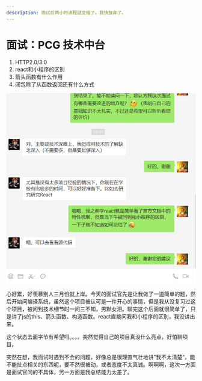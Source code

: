 ```yaml
---
description: 面试后两小时流程就变暗了，我快放弃了。
---
```


# 面试：PCG 技术中台

1. HTTP2.0/3.0
2. react和小程序的区别
3. 箭头函数有什么作用
4. 闭包除了从函数返回还有什么方式

![](../.gitbook/assets/image%20%289%29.png)

心好累，好羡慕别人三月份就上岸。今天的面试官先是让我做了一道简单的题，然后开始问编译系统，虽然这个项目被认可是一件开心的事情，但是我从没复习过这个项目，被问到技术细节时一问三不知，男默女泪。聊完这个后面就很简单了，只是讲了js的this、箭头函数、构造函数。react直接问我和小程序的区别，我没讲出来。

这个状态去面字节有希望吗。。。。突然觉得自己的项目真没什么亮点，好怕聊项目。

突然在想，我面试时遇到不会的问题，好像总是很理直气壮地讲”我不太清楚“，能不能扯点相关的东西呢，要不然很被动，或者态度不太真诚。啊啊啊，这次一方面是面试官问的不具体，另一方面是我总结能力太差了。

